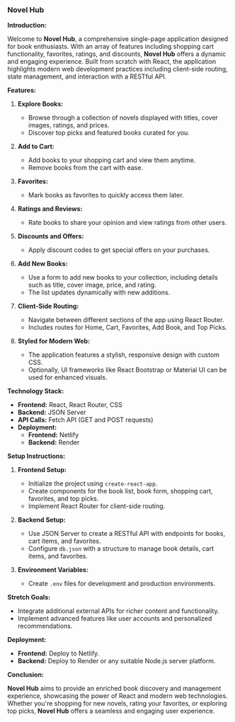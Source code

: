 ### Novel Hub

**Introduction:**

Welcome to **Novel Hub**, a comprehensive single-page application designed for book enthusiasts. With an array of features including shopping cart functionality, favorites, ratings, and discounts, **Novel Hub** offers a dynamic and engaging experience. Built from scratch with React, the application highlights modern web development practices including client-side routing, state management, and interaction with a RESTful API.

**Features:**

1.  **Explore Books:**
    
    -   Browse through a collection of novels displayed with titles, cover images, ratings, and prices.
    -   Discover top picks and featured books curated for you.
2.  **Add to Cart:**
    
    -   Add books to your shopping cart and view them anytime.
    -   Remove books from the cart with ease.
3.  **Favorites:**
    
    -   Mark books as favorites to quickly access them later.
4.  **Ratings and Reviews:**
    
    -   Rate books to share your opinion and view ratings from other users.
5.  **Discounts and Offers:**
    
    -   Apply discount codes to get special offers on your purchases.
6.  **Add New Books:**
    
    -   Use a form to add new books to your collection, including details such as title, cover image, price, and rating.
    -   The list updates dynamically with new additions.
7.  **Client-Side Routing:**
    
    -   Navigate between different sections of the app using React Router.
    -   Includes routes for Home, Cart, Favorites, Add Book, and Top Picks.
8.  **Styled for Modern Web:**
    
    -   The application features a stylish, responsive design with custom CSS.
    -   Optionally, UI frameworks like React Bootstrap or Material UI can be used for enhanced visuals.

**Technology Stack:**

-   **Frontend:** React, React Router, CSS
-   **Backend:** JSON Server
-   **API Calls:** Fetch API (GET and POST requests)
-   **Deployment:**
    -   **Frontend:** Netlify
    -   **Backend:** Render

**Setup Instructions:**

1.  **Frontend Setup:**
    
    -   Initialize the project using `create-react-app`.
    -   Create components for the book list, book form, shopping cart, favorites, and top picks.
    -   Implement React Router for client-side routing.
2.  **Backend Setup:**
    
    -   Use JSON Server to create a RESTful API with endpoints for books, cart items, and favorites.
    -   Configure `db.json` with a structure to manage book details, cart items, and favorites.
3.  **Environment Variables:**
    
    -   Create `.env` files for development and production environments.

**Stretch Goals:**

-   Integrate additional external APIs for richer content and functionality.
-   Implement advanced features like user accounts and personalized recommendations.

**Deployment:**

-   **Frontend:** Deploy to Netlify.
-   **Backend:** Deploy to Render or any suitable Node.js server platform.

**Conclusion:**

**Novel Hub** aims to provide an enriched book discovery and management experience, showcasing the power of React and modern web technologies. Whether you're shopping for new novels, rating your favorites, or exploring top picks, **Novel Hub** offers a seamless and engaging user experience.